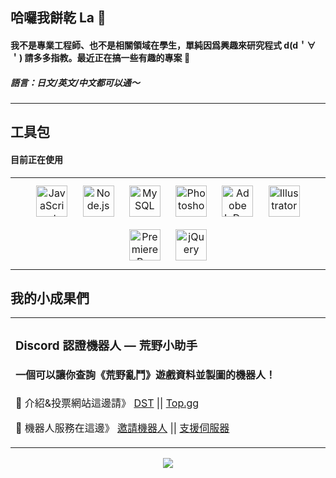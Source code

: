 ## 哈囉我餅乾 La 👋  
  

#### 我不是專業工程師、也不是相關領域在學生，單純因爲興趣來研究程式 **d(d＇∀＇)** 請多多指教。最近正在搞一些有趣的專案 🤯

##### 語言：日文/英文/中文都可以通～
---
## 工具包
#### 目前正在使用
<table><tr><td valign="top" width="33%">
 
<div align="center">  
<a href="https://www.javascript.com/" target="_blank"><img style="margin: 10px" src="https://profilinator.rishav.dev/skills-assets/javascript-original.svg" alt="JavaScript" height="50" /></a>  
<a href="https://nodejs.org/" target="_blank"><img style="margin: 10px" src="https://profilinator.rishav.dev/skills-assets/nodejs-original-wordmark.svg" alt="Node.js" height="50" /></a>  
<a href="https://www.mysql.com/" target="_blank"><img style="margin: 10px" src="https://profilinator.rishav.dev/skills-assets/mysql-original-wordmark.svg" alt="MySQL" height="50" /></a>  
<a href="https://www.adobe.com/in/products/photoshop.html" target="_blank"><img style="margin: 10px" src="https://profilinator.rishav.dev/skills-assets/photoshop-plain.svg" alt="Photoshop" height="50" /></a>  
<a href="https://www.adobe.com/in/products/indesign.html" target="_blank"><img style="margin: 10px" src="https://profilinator.rishav.dev/skills-assets/adobeindesign.svg" alt="Adobe InDesign" height="50" /></a>  
<a href="https://www.adobe.com/in/products/illustrator.html" target="_blank"><img style="margin: 10px" src="https://profilinator.rishav.dev/skills-assets/adobe_illustrator-icon.svg" alt="Illustrator" height="50" /></a>  
<a href="https://www.adobe.com/in/products/premiere.html" target="_blank"><img style="margin: 10px" src="https://profilinator.rishav.dev/skills-assets/adobepremierepro.png" alt="Premiere Pro" height="50" /></a>  
<a href="https://jquery.com/" target="_blank"><img style="margin: 10px" src="https://profilinator.rishav.dev/skills-assets/jquery.png" alt="jQuery" height="50" /></a>  
</div>

</table>  

## 我的小成果們
<table><tr><td valign="top" width="33%">

### Discord 認證機器人 — 荒野小助手
#### 一個可以讓你查詢《荒野亂鬥》遊戲資料並製圖的機器人！

🎈 介紹&投票網站這邊請》 [DST](https://discordservers.tw/bots/1007286089075138590) || [Top.gg](https://top.gg/bot/1007286089075138590)

🔗 機器人服務在這邊》 [邀請機器人](https://discord.com/oauth2/authorize?client_id=1007286089075138590&permissions=2147871808&scope=bot) || [支援伺服器](https://discord.gg/qT9Aft9C87)

</table>


<div align="center">
<img src="https://komarev.com/ghpvc/?username=Cooookie16&&style=flat-square" align="center" />
</div> 

